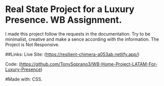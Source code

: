 # Real State Project for a Luxury Presence. WB Assignment.

I made this project follow the requests in the documentation. Try to be minimalist, creative and make a sence according with the information. The Project is Not Responsive.

##Links: 
Live Site: (https://resilient-chimera-a053ab.netlify.app/)

Code: (https://github.com/TonySoprano3/WB-Home-Project-LATAM-For-Luxury-Presence)

#Made with: CSS.
